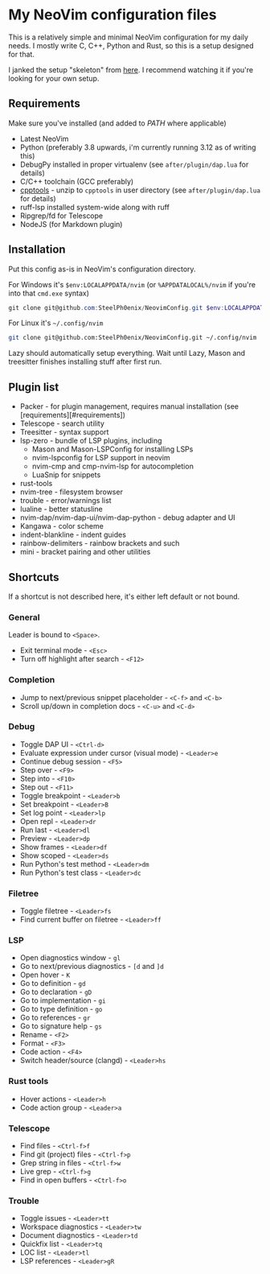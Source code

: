 # My NeoVim configuration files

This is a relatively simple and minimal NeoVim configuration for my daily needs. I mostly write C, C++, Python and Rust, so this is a setup designed for that.

I janked the setup "skeleton" from [here](https://www.youtube.com/watch?v=w7i4amO_zaE). I recommend watching it if you're looking for your own setup.

## Requirements

Make sure you've installed (and added to *PATH* where applicable)

* Latest NeoVim
* Python (preferably 3.8 upwards, i'm currently running 3.12 as of writing this)
* DebugPy installed in proper virtualenv (see `after/plugin/dap.lua` for details)
* C/C++ toolchain (GCC preferably)
* [cpptools](https://github.com/microsoft/vscode-cpptools/releases) - unzip to `cpptools` in user directory (see `after/plugin/dap.lua` for details)
* ruff-lsp installed system-wide along with ruff
* Ripgrep/fd for Telescope
* NodeJS (for Markdown plugin)

## Installation

Put this config as-is in NeoVim's configuration directory.

For Windows it's `$env:LOCALAPPDATA/nvim` (or `%APPDATALOCAL%/nvim` if you're into that `cmd.exe` syntax)
```powershell
git clone git@github.com:SteelPh0enix/NeovimConfig.git $env:LOCALAPPDATA/nvim
```

For Linux it's `~/.config/nvim`
```sh
git clone git@github.com:SteelPh0enix/NeovimConfig.git ~/.config/nvim
```

Lazy should automatically setup everything. Wait until Lazy, Mason and treesitter finishes installing stuff after first run.

## Plugin list

- Packer - for plugin management, requires manual installation (see [requirements][#requirements])
- Telescope - search utility
- Treesitter - syntax support
- lsp-zero - bundle of LSP plugins, including
    - Mason and Mason-LSPConfig for installing LSPs
    - nvim-lspconfig for LSP support in neovim
    - nvim-cmp and cmp-nvim-lsp for autocompletion
    - LuaSnip for snippets
- rust-tools
- nvim-tree - filesystem browser
- trouble - error/warnings list
- lualine - better statusline
- nvim-dap/nvim-dap-ui/nvim-dap-python - debug adapter and UI
- Kangawa - color scheme
- indent-blankline - indent guides
- rainbow-delimiters - rainbow brackets and such
- mini - bracket pairing and other utilities

## Shortcuts

If a shortcut is not described here, it's either left default or not bound.

### General

Leader is bound to `<Space>`.
- Exit terminal mode - `<Esc>`
- Turn off highlight after search - `<F12>`

### Completion

- Jump to next/previous snippet placeholder - `<C-f>` and `<C-b>`
- Scroll up/down in completion docs - `<C-u>` and `<C-d>`

### Debug

- Toggle DAP UI - `<Ctrl-d>`
- Evaluate expression under cursor (visual mode) - `<Leader>e`
- Continue debug session - `<F5>`
- Step over - `<F9>`
- Step into - `<F10>`
- Step out - `<F11>`
- Toggle breakpoint - `<Leader>b`
- Set breakpoint - `<Leader>B`
- Set log point - `<Leader>lp`
- Open repl - `<Leader>dr`
- Run last - `<Leader>dl`
- Preview - `<Leader>dp`
- Show frames - `<Leader>df`
- Show scoped - `<Leader>ds`
- Run Python's test method - `<Leader>dm`
- Run Python's test class - `<Leader>dc`

### Filetree

- Toggle filetree - `<Leader>fs`
- Find current buffer on filetree - `<Leader>ff`

### LSP

- Open diagnostics window - `gl`
- Go to next/previous diagnostics - `[d` and `]d`
- Open hover - `K`
- Go to definition - `gd`
- Go to declaration - `gD`
- Go to implementation - `gi`
- Go to type definition - `go`
- Go to references - `gr`
- Go to signature help  - `gs`
- Rename - `<F2>`
- Format - `<F3>`
- Code action - `<F4>`
- Switch header/source (clangd) - `<Leader>hs`

### Rust tools

- Hover actions - `<Leader>h`
- Code action group - `<Leader>a`

### Telescope

- Find files - `<Ctrl-f>f`
- Find git (project) files - `<Ctrl-f>p`
- Grep string in files - `<Ctrl-f>w`
- Live grep - `<Ctrl-f>g`
- Find in open buffers - `<Ctrl-f>o`

### Trouble

- Toggle issues - `<Leader>tt`
- Workspace diagnostics - `<Leader>tw`
- Document diagnostics - `<Leader>td`
- Quickfix list - `<Leader>tq`
- LOC list - `<Leader>tl`
- LSP references - `<Leader>gR`
